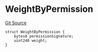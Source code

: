 # WeightByPermission
[Git Source](https://github.com/llama-community/vertex-v1/blob/c724f2e3c8bf0276a5a63bd3771b9426ad7e487d/src/utils/Structs.sol)


```solidity
struct WeightByPermission {
    bytes8 permissionSignature;
    uint248 weight;
}
```

